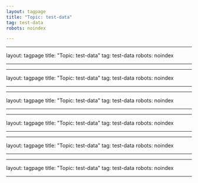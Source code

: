```yaml
---
layout: tagpage
title: "Topic: test-data"
tag: test-data
robots: noindex

---
```

---
layout: tagpage
title: "Topic: test-data"
tag: test-data
robots: noindex

---
---
layout: tagpage
title: "Topic: test-data"
tag: test-data
robots: noindex

---
---
layout: tagpage
title: "Topic: test-data"
tag: test-data
robots: noindex

---
---
layout: tagpage
title: "Topic: test-data"
tag: test-data
robots: noindex

---
---
layout: tagpage
title: "Topic: test-data"
tag: test-data
robots: noindex

---
---
layout: tagpage
title: "Topic: test-data"
tag: test-data
robots: noindex

---
